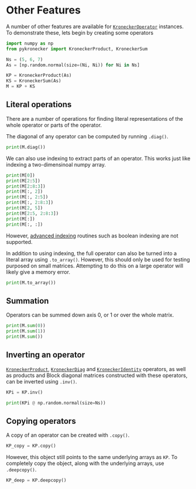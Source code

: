 # Other Features

A number of other features are available for [`KroneckerOperator`](../../api/kroneckeroperator) instances. To demonstrate these, lets begin by creating some operators

```python
import numpy as np
from pykronecker import KroneckerProduct, KroneckerSum

Ns = (5, 6, 7)
As = [np.random.normal(size=(Ni, Ni)) for Ni in Ns]

KP = KroneckerProduct(As)
KS = KroneckerSum(As)
M = KP + KS
```

## Literal operations

There are a number of operations for finding literal representations of the whole operator or parts of the operator. 


The diagonal of any operator can be computed by running `.diag()`. 

```python
print(M.diag())
```

We can also use indexing to extract parts of an operator. This works just like indexing a two-dimensinoal numpy array.

```python
print(M[0])
print(M[2:5])
print(M[2:8:3])
print(M[:, 2])
print(M[:, 2:5])
print(M[:, 2:8:3])
print(M[2, 5])
print(M[2:5, 2:8:3])
print(M[:])
print(M[:, :])
```

However, [advanced indexing](https://numpy.org/doc/stable/user/basics.indexing.html#advanced-indexing) routines such as boolean indexing are not supported. 

In addition to using indexing, the full operator can also be turned into a literal array using `.to_array()`. However, this should only be used for testing purposed on small matrices. Attempting to do this on a large operator will likely give a memory error. 

```python
print(M.to_array())
```

## Summation

Operators can be summed down axis 0, or 1 or over the whole matrix. 

```python
print(M.sum(0))
print(M.sum(1))
print(M.sum())
```

## Inverting an operator

[`KroneckerProduct`](../../api/kroneckerproduct), [`KroneckerDiag`](../../api/kroneckerdiag) and [`KroneckerIdentity`](../../api/kroneckeridentity) operators, as well as products and Block diagonal matrices constructed with these operators, can be inverted using `.inv()`. 

```python
KPi = KP.inv()

print(KPi @ np.random.normal(size=Ns))
```


## Copying operators

A copy of an operator can be created with `.copy()`. 

```python
KP_copy = KP.copy()
```

However, this object still points to the same underlying arrays as `KP`. To completely copy the object, along with the underlying arrays, use `.deepcopy()`. 

```python
KP_deep = KP.deepcopy()
```


